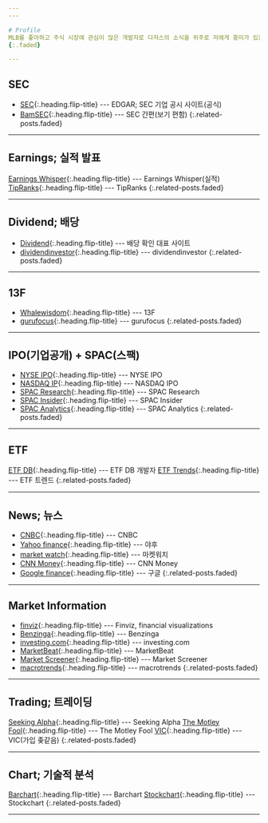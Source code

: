 ```yaml
---
---

# Profile
MLB를 좋아하고 주식 시장에 관심이 많은 개발자로 다저스의 소식을 위주로 저에게 흥미가 있는 스탯, 데이터, 비즈니스 또는 다른 팀의 주제와 칼럼을 다룹니다. 해석과 의역에 전문성은 없습니다.
{:.faded}

---
```


## SEC
* [SEC](https://www.sec.gov/edgar.shtml){:.heading.flip-title} --- EDGAR; SEC 기업 공시 사이트(공식)
* [BamSEC](https://www.bamsec.com/){:.heading.flip-title} --- SEC 간편(보기 편함)
{:.related-posts.faded}

---

## Earnings; 실적 발표
[Earnings Whisper](www.earningswhispers.com){:.heading.flip-title} --- Earnings Whisper(실적)
[TipRanks](www.tipranks.com){:.heading.flip-title} --- TipRanks
{:.related-posts.faded}

---

## Dividend; 배당
* [Dividend](https://www.dividend.com/){:.heading.flip-title} --- 배당 확인 대표 사이트
* [dividendinvestor](https://www.dividendinvestor.com){:.heading.flip-title} --- dividendinvestor
{:.related-posts.faded}

---

## 13F
* [Whalewisdom](https://whalewisdom.com/){:.heading.flip-title} --- 13F
* [gurufocus](www.gurufocus.com){:.heading.flip-title} --- gurufocus
{:.related-posts.faded}

---

## IPO(기업공개) + SPAC(스팩)
* [NYSE IPO](www.nyse.com/ipo-center/filings){:.heading.flip-title} --- NYSE IPO
* [NASDAQ IP](www.nasdaq.com/market-activity/ipos){:.heading.flip-title} --- NASDAQ IPO
* [SPAC Research](www.spacresearch.com/){:.heading.flip-title} --- SPAC Research  
* [SPAC Insider](www.spacinsider.com/){:.heading.flip-title} --- SPAC Insider
* [SPAC Analytics](www.spacanalytics.com/){:.heading.flip-title} --- SPAC Analytics
{:.related-posts.faded}

---

## ETF
[ETF DB](www.etfdb.com){:.heading.flip-title} --- ETF DB 개발자
[ETF Trends](www.etftrends.com){:.heading.flip-title} --- ETF 트렌드
{:.related-posts.faded}

---

## News; 뉴스
* [CNBC](www.cnbc.com){:.heading.flip-title} --- CNBC
* [Yahoo finance](Finance.yahoo.com){:.heading.flip-title} --- 야후
* [market watch](www.marketwatch.com){:.heading.flip-title} --- 마켓워치
* [CNN Money](Money.cnn.com){:.heading.flip-title} --- CNN Money
* [Google finance](Finance.google.com){:.heading.flip-title} --- 구글
{:.related-posts.faded}

---

## Market Information
* [finviz](https://finviz.com/){:.heading.flip-title} --- Finviz, financial visualizations
* [Benzinga](www.benzinga.com){:.heading.flip-title} --- Benzinga
* [investing.com](www.investing.com){:.heading.flip-title} --- investing.com
* [MarketBeat](www.marketbeat.com/stocks){:.heading.flip-title} --- MarketBeat
* [Market Screener](www.marketscreener.com){:.heading.flip-title} --- Market Screener
* [macrotrends](www.macrotrends.net){:.heading.flip-title} --- macrotrends
{:.related-posts.faded}

---

## Trading; 트레이딩
[Seeking Alpha](www.seekingalpha.com){:.heading.flip-title} --- Seeking Alpha
[The Motley Fool](www.fool.com){:.heading.flip-title} --- The Motley Fool
[VIC](www.valueinvestorsclub.com){:.heading.flip-title} --- VIC(가입 좆같음)
{:.related-posts.faded}

---

## Chart; 기술적 분석
[Barchart](www.barchart.com){:.heading.flip-title} --- Barchart
[Stockchart](www.stockcharts.com){:.heading.flip-title} --- Stockchart
{:.related-posts.faded}

---

